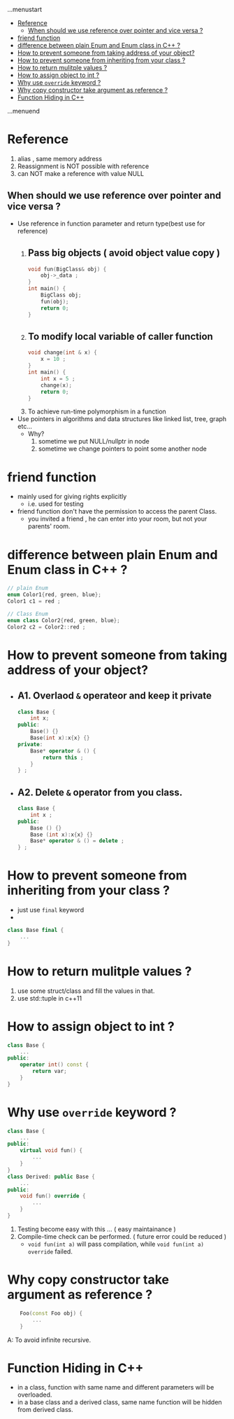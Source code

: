 ...menustart

- [Reference](#63d5049791d9d79d86e9a108b0a999ca)
    - [When should we use reference over pointer and vice versa ?](#15fd66c7db63e7108a1fd09bbd1d2cde)
- [friend function](#1444dfb74703eaade9660d234e949cf6)
- [difference between plain Enum and Enum class in C++ ?](#a0ab3cec5d48671dbfb8ec94af9abce6)
- [How to prevent someone from taking address of your object?](#b481cf231c83433850a9093fcad42a7b)
- [How to prevent someone from inheriting from your class ?](#bf5f87d9fd968d2a044309009ce2139b)
- [How to return mulitple values ?](#5e91e30f56f2071d31406f011e3e7181)
- [How to assign object to int ?](#74fed14e181e19aa7cda3c0fc0a41b08)
- [Why use `override` keyword ?](#f9e9c42f6b9d3238ad453faa75e19196)
- [Why copy constructor take argument as reference ?](#87759128b7fe62b12b7a07d2947f909a)
- [Function Hiding in C++](#a78a7dd142e4347a3c846d15ef09f39c)

...menuend


<h2 id="63d5049791d9d79d86e9a108b0a999ca"></h2>


# Reference

1. alias , same memory address
2. Reassignment is NOT possible with reference
3. can NOT make a reference with value NULL

<h2 id="15fd66c7db63e7108a1fd09bbd1d2cde"></h2>


## When should we use reference over pointer and vice versa ?

- Use reference in function parameter and return type(best use for reference)
    1. Pass big objects ( avoid object value copy )
        - 
        ```cpp
        void fun(BigClass& obj) {
            obj->_data ;
        }
        int main() {
            BigClass obj;
            fun(obj);
            return 0;
        }
        ```
    2. To modify local variable of caller function 
        - 
        ```cpp
        void change(int & x) {
            x = 10 ;
        }
        int main() {
            int x = 5 ;
            change(x); 
            return 0;
        }
        ```
    3. To achieve run-time polymorphism in a function
- Use pointers in algorithms and data structures like linked list, tree, graph etc...
    - Why?
        1. sometime we put NULL/nullptr in node
        2. sometime we change pointers to point some another node


<h2 id="1444dfb74703eaade9660d234e949cf6"></h2>


# friend function

- mainly used for giving rights explicitly 
    - i.e. used for testing 
- friend function don't have the permission to access the parent Class.
    - you invited a friend , he can enter into your room, but not your parents' room.

<h2 id="a0ab3cec5d48671dbfb8ec94af9abce6"></h2>


# difference between plain Enum and Enum class in C++ ?

```cpp
// plain Enum
enum Color1{red, green, blue};
Color1 c1 = red ;
```

```cpp
// Class Enum
enum class Color2{red, green, blue};
Color2 c2 = Color2::red ;
```

<h2 id="b481cf231c83433850a9093fcad42a7b"></h2>


# How to prevent someone from taking address of your object?

- A1. Overlaod `&` operateor and keep it private
    - 
    ```cpp
    class Base {
        int x; 
    public:
        Base() {}
        Base(int x):x{x} {} 
    private:
        Base* operator & () {
            return this ;
        }
    } ;
    ```
- A2. Delete `&` operator from you class.
    - 
    ```cpp
    class Base {
        int x ;
    public:
        Base () {} 
        Base (int x):x{x} {}
        Base* operator & () = delete ;
    } ;
    ```

<h2 id="bf5f87d9fd968d2a044309009ce2139b"></h2>


# How to prevent someone from inheriting from your class ?

- just use `final` keyword 
- 
```cpp
class Base final {
    ...
}
```

<h2 id="5e91e30f56f2071d31406f011e3e7181"></h2>


# How to return mulitple values ?

1. use some struct/class and fill the values in that.
2. use std::tuple in c++11


<h2 id="74fed14e181e19aa7cda3c0fc0a41b08"></h2>


# How to assign object to int ?

```cpp
class Base {
    ...
public:
    operator int() const {
        return var; 
    }
}
```

<h2 id="f9e9c42f6b9d3238ad453faa75e19196"></h2>


# Why use `override` keyword ?

```cpp
class Base {
    ...
public:
    virtual void fun() {
        ...
    }
}
class Derived: public Base {
    ...
public:
    void fun() override {
        ...
    }
}
```

1. Testing become easy with this ... ( easy maintainance )
2. Compile-time check can be performed. ( future error could be reduced )
    - `void fun(int a)` will pass compilation,  while `void fun(int a) override` failed.


<h2 id="87759128b7fe62b12b7a07d2947f909a"></h2>


# Why copy constructor take argument as reference ?

```cpp
    Foo(const Foo obj) {
        ...
    }
```

A: To avoid infinite recursive.


<h2 id="a78a7dd142e4347a3c846d15ef09f39c"></h2>


# Function Hiding in C++

- in a class, function with same name and different parameters will be overloaded.
- in a base class and a derived class,  same name function will be hidden from derived class.




